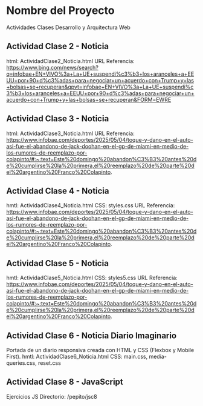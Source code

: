 
# Nombre del Proyecto

Actividades Clases Desarrollo y Arquitectura Web

## Actividad Clase 2 - Noticia
html: ActividadClase2_Noticia.html
URL Referencia:
https://www.bing.com/news/search?q=infobae+EN+VIVO%3a+La+UE+suspendi%c3%b3+los+aranceles+a+EEUU+por+90+d%c3%adas+para+negociar+un+acuerdo+con+Trump+y+las+bolsas+se+recuperan&qpvt=infobae+EN+VIVO%3a+La+UE+suspendi%c3%b3+los+aranceles+a+EEUU+por+90+d%c3%adas+para+negociar+un+acuerdo+con+Trump+y+las+bolsas+se+recuperan&FORM=EWRE

## Actividad Clase 3 - Noticia
html: ActividadClase3_Noticia.html
URL Referencia:
https://www.infobae.com/deportes/2025/05/04/toque-y-dano-en-el-auto-asi-fue-el-abandono-de-jack-doohan-en-el-gp-de-miami-en-medio-de-los-rumores-de-reemplazo-por-colapinto/#:~:text=Este%20domingo%20abandon%C3%B3%20antes%20de%20cumplirse%20la%20primera,el%20reemplazo%20de%20parte%20del%20argentino%20Franco%20Colapinto.

## Actividad Clase 4 - Noticia
hmtl: ActividadClase4_Noticia.html
CSS: styles.css
URL Referencia:
https://www.infobae.com/deportes/2025/05/04/toque-y-dano-en-el-auto-asi-fue-el-abandono-de-jack-doohan-en-el-gp-de-miami-en-medio-de-los-rumores-de-reemplazo-por-colapinto/#:~:text=Este%20domingo%20abandon%C3%B3%20antes%20de%20cumplirse%20la%20primera,el%20reemplazo%20de%20parte%20del%20argentino%20Franco%20Colapinto.

## Actividad Clase 5 - Noticia
hmtl: ActividadClase5_Noticia.html
CSS: styles5.css
URL Referencia:
https://www.infobae.com/deportes/2025/05/04/toque-y-dano-en-el-auto-asi-fue-el-abandono-de-jack-doohan-en-el-gp-de-miami-en-medio-de-los-rumores-de-reemplazo-por-colapinto/#:~:text=Este%20domingo%20abandon%C3%B3%20antes%20de%20cumplirse%20la%20primera,el%20reemplazo%20de%20parte%20del%20argentino%20Franco%20Colapinto.


## Actividad Clase 6 - Noticia Diario Imaginario
Portada de un diario responsiva creada con HTML y CSS (Flexbox y Mobile First).
hmtl: ActividadClase6_Noticia.html
CSS: main.css, media-queries.css, reset.css

## Actividad Clase 8 - JavaScript
Ejercicios JS 
Directorio: /pepito/jsc8

